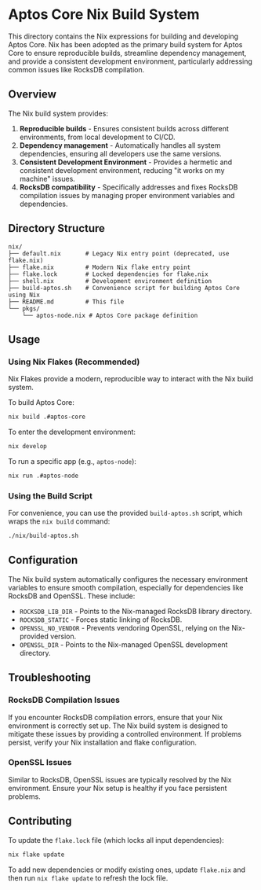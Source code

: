 # Aptos Core Nix Build System

This directory contains the Nix expressions for building and developing Aptos Core. Nix has been adopted as the primary build system for Aptos Core to ensure reproducible builds, streamline dependency management, and provide a consistent development environment, particularly addressing common issues like RocksDB compilation.

## Overview

The Nix build system provides:

1. **Reproducible builds** - Ensures consistent builds across different environments, from local development to CI/CD.
2. **Dependency management** - Automatically handles all system dependencies, ensuring all developers use the same versions.
3. **Consistent Development Environment** - Provides a hermetic and consistent development environment, reducing "it works on my machine" issues.
4. **RocksDB compatibility** - Specifically addresses and fixes RocksDB compilation issues by managing proper environment variables and dependencies.

## Directory Structure

```
nix/
├── default.nix       # Legacy Nix entry point (deprecated, use flake.nix)
├── flake.nix         # Modern Nix flake entry point
├── flake.lock        # Locked dependencies for flake.nix
├── shell.nix         # Development environment definition
├── build-aptos.sh    # Convenience script for building Aptos Core using Nix
├── README.md         # This file
└── pkgs/
    └── aptos-node.nix # Aptos Core package definition
```

## Usage

### Using Nix Flakes (Recommended)

Nix Flakes provide a modern, reproducible way to interact with the Nix build system.

To build Aptos Core:

```bash
nix build .#aptos-core
```

To enter the development environment:

```bash
nix develop
```

To run a specific app (e.g., `aptos-node`):

```bash
nix run .#aptos-node
```

### Using the Build Script

For convenience, you can use the provided `build-aptos.sh` script, which wraps the `nix build` command:

```bash
./nix/build-aptos.sh
```

## Configuration

The Nix build system automatically configures the necessary environment variables to ensure smooth compilation, especially for dependencies like RocksDB and OpenSSL. These include:

- `ROCKSDB_LIB_DIR` - Points to the Nix-managed RocksDB library directory.
- `ROCKSDB_STATIC` - Forces static linking of RocksDB.
- `OPENSSL_NO_VENDOR` - Prevents vendoring OpenSSL, relying on the Nix-provided version.
- `OPENSSL_DIR` - Points to the Nix-managed OpenSSL development directory.

## Troubleshooting

### RocksDB Compilation Issues

If you encounter RocksDB compilation errors, ensure that your Nix environment is correctly set up. The Nix build system is designed to mitigate these issues by providing a controlled environment. If problems persist, verify your Nix installation and flake configuration.

### OpenSSL Issues

Similar to RocksDB, OpenSSL issues are typically resolved by the Nix environment. Ensure your Nix setup is healthy if you face persistent problems.

## Contributing

To update the `flake.lock` file (which locks all input dependencies):

```bash
nix flake update
```

To add new dependencies or modify existing ones, update `flake.nix` and then run `nix flake update` to refresh the lock file.